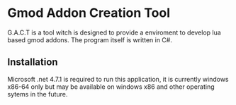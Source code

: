 # Gmod Addon Creation Tool

G.A.C.T is a tool witch is designed to provide a enviroment to develop lua based gmod addons. The program itself is written in C#.

## Installation

Microsoft .net 4.7.1 is required to run this application, it is currently windows x86-64 only but may be available on windows x86 and other operating sytems in the future.